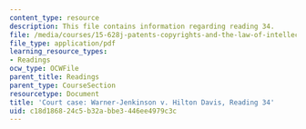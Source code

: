 ```yaml
---
content_type: resource
description: This file contains information regarding reading 34.
file: /media/courses/15-628j-patents-copyrights-and-the-law-of-intellectual-property-spring-2013/c18d186824c5b32abbe3446ee4979c3c_MIT15_628JS13_read34.pdf
file_type: application/pdf
learning_resource_types:
- Readings
ocw_type: OCWFile
parent_title: Readings
parent_type: CourseSection
resourcetype: Document
title: 'Court case: Warner-Jenkinson v. Hilton Davis, Reading 34'
uid: c18d1868-24c5-b32a-bbe3-446ee4979c3c
---
```

